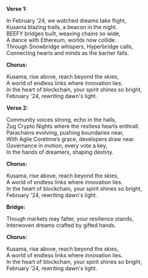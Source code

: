 **Verse 1:**

In February '24, we watched dreams take flight,\
Kusama blazing trails, a beacon in the night.\
BEEFY bridges built, weaving chains so wide,\
A dance with Ethereum, worlds now collide.\
Through Snowbridge whispers, Hyperbridge calls,\
Connecting hearts and minds as the barrier falls.

**Chorus:**

Kusama, rise above, reach beyond the skies,\
A world of endless links where innovation lies.\
In the heart of blockchain, your spirit shines so bright,\
February '24, rewriting dawn's light.

**Verse 2:**

Community voices strong, echo in the halls,\
Zug Crypto Nights where the restless hearts enthrall.\
Parachains evolving, pushing boundaries near,\
With Agile Coretime’s grace, developers draw near.\
Governance in motion, every vote a key,\
In the hands of dreamers, shaping destiny.

**Chorus:**

Kusama, rise above, reach beyond the skies,\
A world of endless links where innovation lies.\
In the heart of blockchain, your spirit shines so bright,\
February '24, rewriting dawn's light.

**Bridge:**

Though markets may falter, your resilience stands,\
Interwoven dreams crafted by gifted hands.

**Chorus:**

Kusama, rise above, reach beyond the skies,\
A world of endless links where innovation lies.\
In the heart of blockchain, your spirit shines so bright,\
February '24, rewriting dawn's light.
